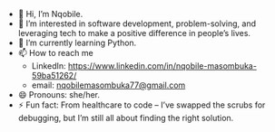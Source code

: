 - 👋 Hi, I’m Nqobile.
- 👀 I’m interested in software development, problem-solving, and leveraging tech to make a positive difference in people’s lives.
- 🌱 I’m currently learning Python.
- 📫 How to reach me
  - LinkedIn: https://www.linkedin.com/in/nqobile-masombuka-59ba51262/
  - email: nqobilemasombuka77@gmail.com
- 😄 Pronouns: she/her.
- ⚡ Fun fact: From healthcare to code – I’ve swapped the scrubs for debugging, but I’m still all about finding the right solution.

<!---
n-qobile/n-qobile is a ✨ special ✨ repository because its `README.md` (this file) appears on your GitHub profile.
You can click the Preview link to take a look at your changes.
--->
